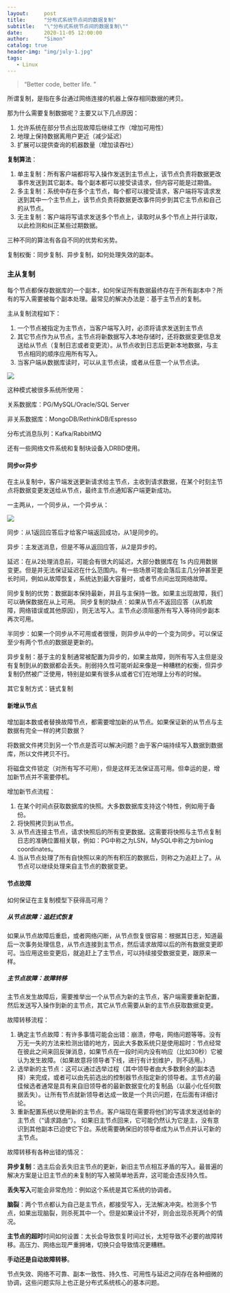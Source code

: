 ```yaml
---
layout:     post
title:      "分布式系统节点间的数据复制"
subtitle:   "\"分布式系统节点间的数据复制\""
date:       2020-11-05 12:00:00
author:     "Simon"
catalog: true
header-img: "img/july-1.jpg"
tags:
   - Linux
---
```


> “Better code, better life. ”

所谓复制，是指在多台通过网络连接的机器上保存相同数据的拷贝。

那为什么需要复制数据呢？主要又以下几点原因：

1. 允许系统在部分节点出现故障后继续工作（增加可用性） 
2. 地理上保持数据离用户更近（减少延迟） 
3. 扩展可以提供查询的机器数量（增加读吞吐）

**复制算法**： 

1. 单主复制：所有客户端都将写入操作发送到主节点上，该节点负责将数据更改事件发送到其它副本。每个副本都可以接受读请求，但内容可能是过期值。 
2. 多主复制：系统中存在多个主节点，每个都可以接受请求，客户端将写请求发送到其中一个主节点上，该节点负责将数据更改事件同步到其它主节点和自己的从节点。 
3. 无主复制：客户端将写请求发送多个节点上，读取时从多个节点上并行读取，以此检测和纠正某些过期数据。

三种不同的算法有各自不同的优势和劣势。

复制权衡：同步复制、异步复制，如何处理失效的副本。

### 主从复制

每个节点都保存数据库的一个副本，如何保证所有数据最终存在于所有副本中？所有的写入需要被每个副本处理。最常见的解决办法是：基于主节点的复制。

主从复制流程如下：

1. 一个节点被指定为主节点，当客户端写入时，必须将请求发送到主节点
2. 其它节点作为从节点，主节点将新数据写入本地存储时，还将数据变更信息发送给从节点（复制日志或者变更流）。从节点收到日志后更新本地数据，与主节点相同的顺序应用所有写入。
3. 当客户端从数据库读时，可以从主节点读，或者从任意一个从节点读。

![](illustration/replication_01_leader_based.png)

这种模式被很多系统所使用：

关系数据库：PG/MySQL/Oracle/SQL Server

非关系数据库：MongoDB/RethinkDB/Espresso

分布式消息队列：Kafka/RabbitMQ

还有一些网络文件系统和复制块设备入DRBD使用。

#### 同步or异步

在主从复制中，客户端发送更新请求给主节点，主收到请求数据，在某个时刻主节点将数据变更发送给从节点，最终主节点通知客户端更新成功。

一主两从，一个同步从，一个异步从：

![](illustration/replication_02_sync_async.png)

同步：从1返回应答后才给客户端返回成功，从1是同步的。

异步：主发送消息，但是不等从返回应答，从2是异步的。

延迟：在从2处理消息前，可能会有很大的延迟，大部分数据库在 1s 内应用数据变更。但是并无法保证延迟在什么范围内。有一些场景可能会落后主几分钟甚至更长时间，例如从故障恢复，系统达到最大容量时，或者节点间出现网络故障。

同步复制的优势：数据副本保持最新，并且与主保持一致。如果主出现故障，我们可以确保数据在从上可用。 同步复制的缺点：如果从节点不返回应答（从机故障，网络错误或其他原因），则无法写入。主节点必须阻塞所有写入等待同步副本再次可用。

半同步：如果一个同步从不可用或者很慢，则异步从中的一个变为同步。可以保证至少有两个节点的数据是更新的。

异步复制：基于主的复制通常被配置为异步的，如果主故障，则所有写入主但是没有复制到从的数据都会丢失。削弱持久性可能听起来像是一种糟糕的权衡，但异步复制仍然被广泛使用，特别是如果有很多从或者它们在地理上分布的时候。

其它复制方式：链式复制

#### 新增从节点

增加副本数或者替换故障节点，都需要增加新的从节点。如果保证新的从节点与主数据有完全一样的拷贝数据？

将数据文件拷贝到另一个节点是否可以解决问题？由于客户端持续写入数据到数据库，所以文件拷贝不行。

将磁盘文件锁定（对所有写不可用），但是这样无法保证高可用。但幸运的是，增加新节点并不需要停机。

增加新节点流程：

1. 在某个时间点获取数据库的快照。大多数数据库支持这个特性，例如用于备份。 
2. 将快照拷贝到从节点。
3. 从节点连接主节点，请求快照后的所有变更数据。这需要将快照与主节点复制日志的准确位置相关联，例如：PG中称之为LSN，MySQL中称之为binlog coordinates。 
4.  当从节点处理了所有自快照以来的所有积压的数据后，则称之为追赶上了。从节点可以继续处理来自主节点的数据变更。

#### 节点故障

如何保证在主复制模型下获得高可用？

##### 从节点故障：追赶式恢复

如果从节点故障后重启，或者网络闪断，从节点恢复很容易：根据其日志，知道最后一次事务处理信息，从节点连接到主节点，然后请求故障以后的所有数据变更即可。当应用这些变更后，就追赶上了主节点，可以持续接受数据变更，跟原来一样。

##### 主节点故障：故障转移

主节点发生故障后，需要推举出一个从节点为新的主节点，客户端需要重新配置，然后发送写入操作到新的主节点，其它从节点需要从新的主节点获取数据变更。

故障转移流程： 

1. 确定主节点故障：有许多事情可能会出错：崩溃，停电，网络问题等等。没有万无一失的方法来检测出错的地方，因此大多数系统只是使用超时：节点经常在彼此之间来回反弹消息，如果节点在一段时间内没有响应（比如30秒）它被认为发生故障。（如果故意将领导者下线，进行有计划维护，则不适用。） 
2. 选举新的主节点：这可以通过选举过程（其中领导者由大多数剩余的副本选择）来完成，或者可以由先前选出的控制器节点指定新的领导者。主节点的最佳候选者通常是具有来自旧领导者的最新数据变化的复制品（以最小化任何数据丢失）。让所有节点就新领导者达成一致是一个共识问题，在后面有详细讨论。 
3. 重新配置系统以使用新的主节点。客户端现在需要将他们的写请求发送给新的主节点（“请求路由”）。 如果旧主节点回来，它可能仍然认为它是主，没有意识到其他副本已迫使它下台。系统需要确保旧的领导者成为从节点并认可新的主节点。

故障转移有各种出错的情况： 

**异步复制**：选主后会丢失旧主节点的更新，新旧主节点相互矛盾的写入。最普遍的解决方案是让旧主节点的未复制的写入被简单地丢弃，这可能会违反持久性。 

**丢失写入**可能会非常危险：例如这个系统是其它系统的协调者。 

**脑裂**：两个节点都认为自己是主节点，都接受写入，无法解决冲突。检测多个节点，如果出现脑裂，则杀死其中一个。但是如果设计不好，则会出现杀死两个的情况。 

**主节点的超时**时间如何设置：太长会导致恢复时间过长，太短导致不必要的故障转移。高压力、网络出现严重拥堵，切换只会导致情况更糟糕。

**手动还是自动故障转移**。

节点失效、网络不可靠、副本一致性、持久性、可用性与延迟之间存在各种细微的协调，这些问题实际上也正是分布式系统核心的基本问题。